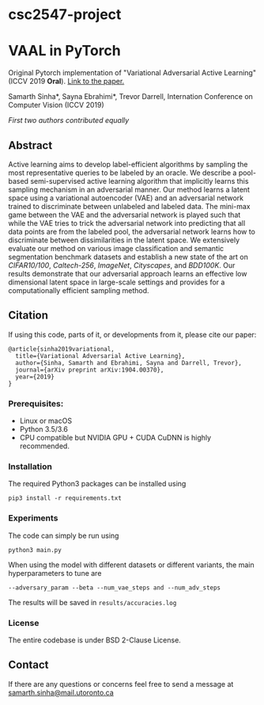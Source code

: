 
# csc2547-project

# VAAL in PyTorch

Original Pytorch implementation of "Variational Adversarial Active Learning" (ICCV 2019 **Oral**). [Link to the paper.](https://arxiv.org/abs/1904.00370)

Samarth Sinha*, Sayna Ebrahimi*, Trevor Darrell, Internation Conference on Computer Vision (ICCV 2019)

*First two authors contributed equally*


## Abstract 
Active learning aims to develop label-efficient algorithms by sampling the most representative queries to be labeled by an oracle. We describe a pool-based  semi-supervised active learning algorithm that implicitly learns this sampling mechanism in an adversarial manner. Our method learns a latent space using a variational autoencoder (VAE) and an adversarial network trained to discriminate between unlabeled and labeled data. The mini-max game between the VAE and the adversarial network is played such that while the VAE tries to trick the adversarial network into predicting that all data points are from the labeled pool, the adversarial network learns how to discriminate between dissimilarities in the latent space. We extensively evaluate our method on various image classification and semantic segmentation benchmark datasets and establish a new state of the art on *CIFAR10/100*, *Caltech-256*, *ImageNet*, *Cityscapes*, and *BDD100K*. Our results  demonstrate that our adversarial approach learns an effective low dimensional latent space in large-scale settings and provides for a computationally efficient sampling method. 
  
## Citation
If using this code, parts of it, or developments from it, please cite our paper:
```
@article{sinha2019variational,
  title={Variational Adversarial Active Learning},
  author={Sinha, Samarth and Ebrahimi, Sayna and Darrell, Trevor},
  journal={arXiv preprint arXiv:1904.00370},
  year={2019}
}
```

### Prerequisites:
- Linux or macOS
- Python 3.5/3.6
- CPU compatible but NVIDIA GPU + CUDA CuDNN is highly recommended.

### Installation
The required Python3 packages can be installed using 
```
pip3 install -r requirements.txt
```

### Experiments
The code can simply be run using 
```
python3 main.py
```
When using the model with different datasets or different variants, the main hyperparameters to tune are
```
--adversary_param --beta --num_vae_steps and --num_adv_steps
```

The results will be saved in `results/accuracies.log`


### License
The entire codebase is under BSD 2-Clause License.


## Contact
If there are any questions or concerns feel free to send a message at samarth.sinha@mail.utoronto.ca

